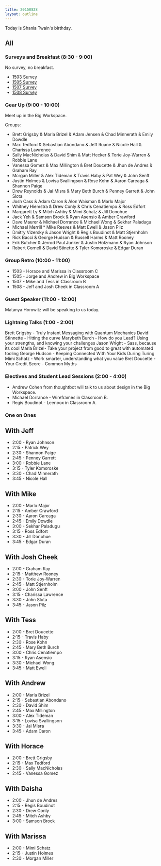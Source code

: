 ```yaml
---
title: 20150828
layout: outline
---
```


Today is Shania Twain's birthday.

## All

### Surveys and Breakfast (8:30 - 9:00)

No survey, no breakfast.

* [1503 Survey](http://goo.gl/forms/HFyFPwxPsW)
* [1505 Survey](http://goo.gl/forms/qn1z8C8IcU)
* [1507 Survey](http://goo.gl/forms/4dx8mnkhPn)
* [1508 Survey](http://goo.gl/forms/uOK8uyi9d8)

### Gear Up (9:00 - 10:00)

Meet up in the Big Workspace.

Groups:

* Brett Grigsby & Marla Brizel & Adam Jensen & Chad Minnerath & Emily Dowdle
* Max Tedford & Sebastian Abondano & Jeff Ruane & Nicole Hall & Charissa Lawrence
* Sally MacNicholas & David Shim & Matt Hecker & Torie Joy-Warren & Robbie Lane
* Vanessa Gomez & Max Millington & Bret Doucette & Jhun de Andres & Graham Ray
* Morgan Miller & Alex Tideman & Travis Haby & Pat Wey & John Senft
* Justin Holmes & Lovisa Svallingson & Rose Kohn & Aaron Careaga & Shannon Paige
* Drew Reynolds & Jai Misra & Mary Beth Burch & Penney Garrett & John Slota
* Josh Cass & Adam Caron & Alon Waisman & Marlo Major 
* Whitney Hiemstra & Drew Conly & Chris Cenatiempo & Ross Edfort
* Margarett Ly & Mitch Ashby & Mimi Schatz & Jill Donohue
* Jack Yeh & Samson Brock & Ryan Asensio & Amber Crawford
* Dave Maurer & Michael Dorrance & Michael Wong & Sekhar Paladugu
* Michael Merrill * Mike Reeves & Matt Ewell & Jason Pilz
* Dmitry Vizersky & Jason Wright & Regis Boudinot & Matt Stjernholm
* Rick Bacci & George Hudson & Russell Harms & Matt Rooney
* Erik Butcher & Jerrod Paul Junker & Justin Holzmann & Ryan Johnson
* Robert Cornell & David Stinette & Tyler Komoroske & Edgar Duran

### Group Retro (10:00 - 11:00)

* 1503 - Horace and Marissa in Classroom C
* 1505 - Jorge and Andrew in Big Workspace
* 1507 - Mike and Tess in Classroom B
* 1508 - Jeff and Josh Cheek in Classroom A

### Guest Speaker (11:00 - 12:00)

Matanya Horowitz will be speaking to us today.


### Lightning Talks (1:00 - 2:00)

Brett Grigsby - Truly Instant Messaging with Quantum Mechanics
David Stinnette - Hitting the curve
Marybeth Burch - How do you Lead? Using your strengths, and knowing your challenges
Jason Wright - Sass, because its cool
Marla Brizel- Take your project from good to great with automated tooling
George Hudson - Keeping Connected With Your Kids During Turing
Mimi Schatz - Work smarter, understanding what you value
Bret Doucette - Your Credit Score - Common Myths


### Electives and Student Lead Sessions (2:00 - 4:00)

* Andrew Cohen from thoughtbot will talk to us about design in the Big Workspace.
* Michael Dorrance - Wireframes in Classroom B.
* Regis Boudinot - Leenoox in Classroom A.

### One on Ones

## With Jeff

* 2:00 - Ryan Johnson
* 2:15 - Patrick Wey
* 2:30 - Shannon Paige
* 2:45 - Penney Garrett
* 3:00 - Robbie Lane
* 3:15 - Tyler Komoroske
* 3:30 - Chad Minnerath
* 3:45 - Nicole Hall

## With Mike

* 2:00 - Marlo Major
* 2:15 - Amber Crawford
* 2:30 - Aaron Careaga
* 2:45 - Emily Dowdle
* 3:00 - Sekhar Paladugu
* 3:15 - Ross Edfort
* 3:30 - Jill Donohue
* 3:45 - Edgar Duran

## With Josh Cheek

* 2:00 - Graham Ray
* 2:15 - Matthew Rooney
* 2:30 - Torie Joy-Warren
* 2:45 - Matt Stjernholm
* 3:00 - John Senft
* 3:15 - Charissa Lawrence
* 3:30 - John Slota
* 3:45 - Jason Pilz

## With Tess

* 2:00 - Bret Doucette
* 2:15 - Travis Haby
* 2:30 - Rose Kohn
* 2:45 - Mary Beth Burch
* 3:00 - Chris Cenatiempo
* 3:15 - Ryan Asensio
* 3:30 - Michael Wong
* 3:45 - Matt Ewell

## With Andrew

* 2:00 - Marla Brizel
* 2:15 - Sebastian Abondano
* 2:30 - David Shim
* 2:45 - Max Millington
* 3:00 - Alex Tideman
* 3:15 - Lovisa Svallingson
* 3:30 - Jai Misra
* 3:45 - Adam Caron



## With Horace

* 2:00 - Brett Grigsby
* 2:15 - Max Tedford
* 2:30 - Sally MacNicholas
* 2:45 - Vanessa Gomez

## With Daisha

* 2:00 - Jhun de Andres
* 2:15 - Regis Boudinot
* 2:30 - Drew Conly
* 2:45 - Mitch Ashby
* 3:00 - Samson Brock


## With Marissa

* 2:00 - Mimi Schatz
* 2:15 - Justin Holmes
* 2:30 - Morgan Miller


